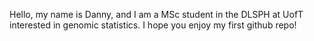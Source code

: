 Hello, my name is Danny, and I am a MSc student in the DLSPH at UofT interested in genomic statistics. I hope you enjoy my first github repo!
